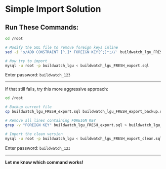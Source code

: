 # Simple Import Solution

## Run These Commands:

```bash
cd /root

# Modify the SQL file to remove foreign keys inline
sed -i 's/ADD CONSTRAINT [^,]* FOREIGN KEY[^;]*;//' buildwatch_lgu_FRESH_export.sql

# Now try to import
mysql -u root -p buildwatch_lgu < buildwatch_lgu_FRESH_export.sql
```

Enter password: `buildwatch_123`

---

If that still fails, try this more aggressive approach:

```bash
cd /root

# Backup current file
cp buildwatch_lgu_FRESH_export.sql buildwatch_lgu_FRESH_export_backup.sql

# Remove all lines containing FOREIGN KEY
grep -v "FOREIGN KEY" buildwatch_lgu_FRESH_export.sql > buildwatch_lgu_FRESH_export_clean.sql

# Import the clean version
mysql -u root -p buildwatch_lgu < buildwatch_lgu_FRESH_export_clean.sql
```

Enter password: `buildwatch_123`

---

**Let me know which command works!**

